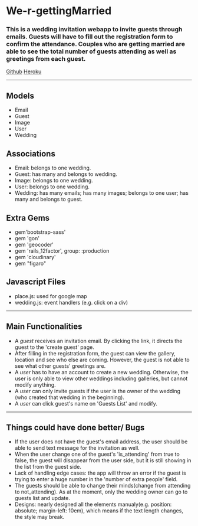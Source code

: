 # We-r-gettingMarried

### This is a wedding invitation webapp to invite guests through emails. Guests will have to fill out the registration form to confirm the attendance. Couples who are getting married are able to see the total number of guests attending as well as greetings from each guest.

[Github](https://github.com/Aili1004/final_project)
[Heroku](https://we-r-getting-married.herokuapp.com/)

--------------------------------------------------------

## **Models**
- Email
- Guest
- Image
- User
- Wedding

## **Associations**
- Email: belongs to one wedding.
- Guest: has many and belongs to wedding.
- Image: belongs to one wedding.
- User: belongs to one wedding.
- Wedding: has many emails; has many images; belongs to one user; has many and belongs to guest.

## **Extra Gems**
- gem'bootstrap-sass'
- gem 'gon'
- gem 'geocoder'
- gem 'rails_12factor', group: :production
- gem 'cloudinary'
- gem "figaro"

## **Javascript Files**
- place.js: used for google map
- wedding.js: event handlers (e.g. click on a div)

--------------------------------------------------------

## **Main Functionalities**
- A _guest_ receives an invitation email. By clicking the link, it directs the guest to the 'create guest' page.
- After filling in the registration form, the guest can view the gallery, location and see who else are coming. However, the guest is not able to see what other guests' greetings are.
- A _user_ has to have an account to create a new wedding. Otherwise, the user is only able to view other weddings including galleries, but cannot modify anything.
- A _user_ can only invite guests if the user is the owner of the wedding (who created that wedding in the beginning). 
- A _user_ can click guest's name on 'Guests List' and modify.

--------------------------------------------------------

## **Things could have done better/ Bugs**
- If the user does not have the guest's email address, the user should be able to send text message for the invitation as well.
- When the user change one of the guest's 'is_attending' from true to false, the guest will disappear from the user side, but it is still showing in the list from the guest side. 
- Lack of handling edge cases: the app will throw an error if the guest is trying to enter a huge number in the 'number of extra people' field. 
- The guests should be able to change their minds(change from attending to not_attending). As at the moment, only the wedding owner can go to guests list and update.
- Designs: nearly designed all the elements manualy(e.g. position: absolute; margin-left: 10em), which means if the text length changes, the style may break.


